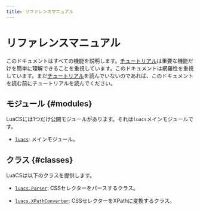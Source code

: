 ```yaml
---
title: リファレンスマニュアル
---
```


# リファレンスマニュアル

このドキュメントはすべての機能を説明します。[チュートリアル][tutorial]は重要な機能だけを簡単に理解できることを重視しています。このドキュメントは網羅性を重視しています。まだ[チュートリアル][tutorial]を読んでいないのであれば、このドキュメントを読む前にチュートリアルを読んでください。

## モジュール {#modules}

LuaCSには1つだけ公開モジュールがあります。それは`luacs`メインモジュールです。

  * [`luacs`][luacs]: メインモジュール。

## クラス {#classes}

LuaCSは以下のクラスを提供します。

  * [`luacs.Parser`][parser]: CSSセレクターをパースするクラス。

  * [`luacs.XPathConverter`][xpath-converter]: CSSセレクターをXPathに変換するクラス。

[tutorial]:../tutorial/

[luacs]:luacs.html

[parser]:parser.html

[xpath-converter]:xpath-converter.html
